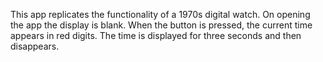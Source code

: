 This app replicates the functionality of a 1970s digital watch. On opening the app the display is blank. When the button is pressed, the current time appears in red digits. The time is displayed for three seconds and then disappears. 
